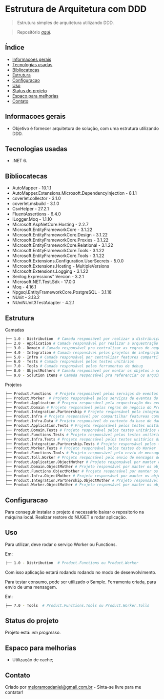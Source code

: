 # Estrutura de Arquitetura com DDD
> Estrutura simples de arquitetura utilizando DDD.

> Repositório [_aqui_](https://github.com/danielmeloramos/structure-architecture-ddd-example).

## Índice
* [Informacoes gerais](#informacoes-gerais)
* [Tecnologias usadas](#tecnologias-usadas)
* [Bibliocatecas](#bibliotecas)
* [Estrutura](#estrutura)
* [Configuracao](#configuracao)
* [Uso](#uso)
* [Status do projeto](#status-do-projeto)
* [Espaco para melhorias](#espaco-para-melhorias)
* [Contato](#contato)

## Informacoes gerais
- Objetivo é fornecer arquitetura de solução, com uma estrutura utilizando DDD.

## Tecnologias usadas
- .NET 6.

## Bibliocatecas
- AutoMapper - 10.1.1
- AutoMapper.Extensions.Microsoft.DependencyInjection - 8.1.1
- coverlet.collector - 3.1.0
- coverlet.msbuild - 3.1.0
- CsvHelper - 27.2.1
- FluentAssertions - 6.4.0
- ILogger.Moq - 1.1.10
- Microsoft.AspNetCore.Hosting - 2.2.7
- Microsoft.EntityFrameworkCore - 3.1.22
- Microsoft.EntityFrameworkCore.Design - 3.1.22
- Microsoft.EntityFrameworkCore.Proxies - 3.1.22
- Microsoft.EntityFrameworkCore.Relational - 3.1.22
- Microsoft.EntityFrameworkCore.Tools - 3.1.22
- Microsoft.EntityFrameworkCore.Tools - 3.1.22
- Microsoft.Extensions.Configuration.UserSecrets - 5.0.0
- Microsoft.Extensions.Hosting - MultipleVersions
- Microsoft.Extensions.Logging - 3.1.22
- Serilog.Expressions" Version - 3.2.1
- Microsoft.NET.Test.Sdk - 17.0.0
- Moq - 4.16.1
- Npgsql.EntityFrameworkCore.PostgreSQL - 3.1.18
- NUnit - 3.13.2
- NUniNUnit3TestAdapter - 4.2.1

## Estrutura

Camadas
```sh
├── 1.0 - Distribution  # Camada responsável por realizar a distribuição de entrada da solução
├── 2.0 - Application # Camada responsável por realizar a orquestração dos casos de uso
├── 3.0 - Domain # Camada responsável pra centralizar as regras de negócio
├── 4.0 - Integration # Camada responsável pelos projetos de integração externo
├── 5.0 - Infra # Camada responsável por centralizar features compartilhadas e pela base dados
├── 6.0 - Tests # Camada responsável pelos testes unitários
├── 7.0 - Tools # Camada responsável pelas ferramentas de debug
├── 8.0 - ObjectMothers # Camada responsável por montar os objetos a serem usados nos testes unitários
└── 9.0 - Solution Items # Camada responsável pra referenciar os arquivos que não estão contidos nas layers
```

Projetos
```sh
├── Product.Functions  # Projeto responsável pelos serviços de eventos do Product
├── Product.Worker  # Projeto responsável pelos serviços de eventos do Product
├── Product.Application # Projeto responsável pela orquestração dos eventos do Product
├── Product.Domain # Projeto responsável pelas regras de negócio do Product
├── Product.Integration.Partnership # Projeto responsável pela integração do Product com parceiro
├── Product.Infra # Projeto responsável por compartilhar featureas comuns com os demais projetos, com exceção do dominio
├── Product.Infra.Data # Projeto responsável do contexto da base de dados
├── Product.Application.Tests # Projeto responsável pelos testes unitários do Application
├── Product.Domain.Tests # Projeto responsável pelos testes unitários do Domain
├── Product.Functions.Tests # Projeto responsável pelos testes unitários da Function
├── Product.Infra.Tests # Projeto responsável pelos testes unitários da Infra
├── Product.Integration.Partnership.Tests # Projeto responsável pelos testes do Integration.Partnership
├── Product.Worker.Tests # Projeto responsável pelos testes do Worker
├── Product.Functions.Tools # Projeto responsável pelo envio de mensages de testes da Function
├── Product.Toll.Worker # Projeto responsável pelo envio de mensages de testes do Worker
├── Product.Application.ObjectMother # Projeto responsável por manter os objetos de entrada do Application
├── Product.Domain.ObjectMother # Projeto responsável por manter os objetos de entrada do Domain
├── Product.Functions.ObjectMother # Projeto responsável por manter os objetos de entrada da Function
├── Product.Infra.ObjectMother # Projeto responsável por manter os objetos de entrada da Infra
├── Product.Integration.Partnership.ObjectMother # Projeto responsável por manter os objetos de entrada do Integration.Bifrost
└── Product.Worker.ObjectMother # Projeto responsável por manter os objetos de entrada do Worker
```

## Configuracao
Para conseguir instalar o projeto é necessário baixar o repositorio na máquina local. Realizar restore do NUGET e rodar aplicação. 

## Uso
Para utilizar, deve rodar o serviço Worker ou Functions. 

Em: 
```sh
├── 1.0 - Distribution  # Product.Functions ou Product.Worker
```

Com isso aplicação estará rodando rodando no modo de desenvolvimento.

Para testar consumo, pode ser utilizado o Sample. Ferramenta criada, para envio de uma mensagem.

Em: 
```sh
├── 7.0 - Tools  # Product.Functions.Tools ou Product.Worker.Tolls
```

## Status do projeto
Projeto está: _em progresso_.

## Espaco para melhorias
- Utilização de cache;

## Contato
Criado por <meloramosdaniel@gmail.com.br> - Sinta-se livre para me contatar!